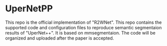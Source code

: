 # UperNetPP
This repo is the official implementation of "R2WNet". This repo contains the supported code and configuration files to reproduce semantic segmentaion results of "UperNet++". It is based on mmsegmentaion.
The code will be organized and uploaded after the paper is accepted.
